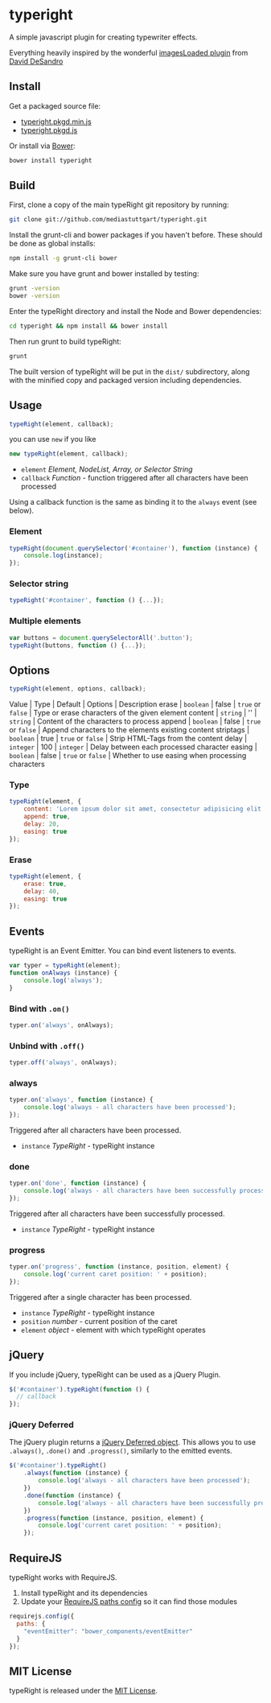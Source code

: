 # typeright

A simple javascript plugin for creating typewriter effects.

Everything heavily inspired by the wonderful [imagesLoaded plugin](http://desandro.github.io/imagesloaded/) from [David DeSandro](https://github.com/desandro)

## Install

Get a packaged source file:

+ [typeright.pkgd.min.js](http://github.com/mediastuttgart/typeright/latest/typeright.pkgd.min.js)
+ [typeright.pkgd.js](http://github.com/mediastuttgart/typeright/latest/typeright.pkgd.js)

Or install via [Bower](http://bower.io):

``` bash
bower install typeright
```

## Build

First, clone a copy of the main typeRight git repository by running:

``` bash
git clone git://github.com/mediastuttgart/typeright.git
```

Install the grunt-cli and bower packages if you haven't before. These should be done as global installs:

``` bash
npm install -g grunt-cli bower
```

Make sure you have grunt and bower installed by testing:

``` bash
grunt -version
bower -version
```

Enter the typeRight directory and install the Node and Bower dependencies:

``` bash
cd typeright && npm install && bower install
```

Then run grunt to build typeRight:

``` bash
grunt
```

The built version of typeRight will be put in the `dist/` subdirectory, along with the minified copy and packaged version including dependencies.

## Usage

``` js
typeRight(element, callback);
```

you can use `new` if you like

``` js
new typeRight(element, callback);
```

+ `element` _Element, NodeList, Array, or Selector String_
+ `callback` _Function_ - function triggered after all characters have been processed

Using a callback function is the same as binding it to the `always` event (see below).

### Element

``` js
typeRight(document.querySelector('#container'), function (instance) {
    console.log(instance);
});
```

### Selector string

``` js
typeRight('#container', function () {...});
```

### Multiple elements

``` js
var buttons = document.querySelectorAll('.button');
typeRight(buttons, function () {...});
```

## Options

``` js
typeRight(element, options, callback);
```

Value     | Type      | Default | Options           | Description
erase     | `boolean` | false   | `true` or `false` | Type or erase characters of the given element
content   | `string`  | ''      | `string`          | Content of the characters to process
append    | `boolean` | false   | `true` or `false` | Append characters to the elements existing content
striptags | `boolean` | true    | `true` or `false` | Strip HTML-Tags from the content
delay     | `integer` | 100     | `integer`         | Delay between each processed character
easing    | `boolean` | false   | `true` or `false` | Whether to use easing when processing characters

### Type

``` js
typeRight(element, {
    content: 'Lorem ipsum dolor sit amet, consectetur adipisicing elit ...',
    append: true,
    delay: 20,
    easing: true
});
```

### Erase

``` js
typeRight(element, {
    erase: true,
    delay: 40,
    easing: true
});
```

## Events

typeRight is an Event Emitter. You can bind event listeners to events.

``` js
var typer = typeRight(element);
function onAlways (instance) {
    console.log('always');
}
```

### Bind with `.on()`

```js
typer.on('always', onAlways);
```

### Unbind with `.off()`

```js
typer.off('always', onAlways);
```

### always

``` js
typer.on('always', function (instance) {
    console.log('always - all characters have been processed');
});
```

Triggered after all characters have been processed.

+ `instance` _TypeRight_ - typeRight instance

### done

``` js
typer.on('done', function (instance) {
    console.log('always - all characters have been successfully processed');
});
```

Triggered after all characters have been successfully processed.

+ `instance` _TypeRight_ - typeRight instance

### progress

``` js
typer.on('progress', function (instance, position, element) {
    console.log('current caret position: ' + position);
});
```

Triggered after a single character has been processed.

+ `instance` _TypeRight_ - typeRight instance
+ `position` _number_ - current position of the caret
+ `element` _object_ - element with which typeRight operates

## jQuery

If you include jQuery, typeRight can be used as a jQuery Plugin.

``` js
$('#container').typeRight(function () {
  // callback
});
```

### jQuery Deferred

The jQuery plugin returns a [jQuery Deferred object](http://api.jquery.com/category/deferred-object/). This allows you to use `.always()`, `.done()` and `.progress()`, similarly to the emitted events.

``` js
$('#container').typeRight()
    .always(function (instance) {
        console.log('always - all characters have been processed');
    })
    .done(function (instance) {
        console.log('always - all characters have been successfully processed');
    })
    .progress(function (instance, position, element) {
        console.log('current caret position: ' + position);
    });
```

## RequireJS

typeRight works with RequireJS.

1. Install typeRight and its dependencies
2. Update your [RequireJS paths config](http://requirejs.org/docs/api.html#config-paths) so it can find those modules

``` js
requirejs.config({
  paths: {
    "eventEmitter": "bower_components/eventEmitter"
  }
});
```

## MIT License

typeRight is released under the [MIT License](http://desandro.mit-license.org/).

